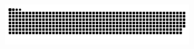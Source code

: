 <picture>
  <source media="(prefers-color-scheme: dark)" srcset="https://raw.githubusercontent.com/Rserendipity/Rserendipity/output/github-contribution-grid-snake-dark.svg">
  <source media="(prefers-color-scheme: light)" srcset="https://raw.githubusercontent.com/Rserendipity/Rserendipity/output/github-contribution-grid-snake.svg">
  <img alt="github contribution grid snake animation" src="https://raw.githubusercontent.com/Rserendipity/Rserendipity/output/github-contribution-grid-snake.svg">
</picture>